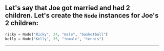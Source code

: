 <!--{type:code step 5}-->
<!--{title:}-->
## Let's say that Joe got married and had 2 children. Let's create the `Node` instances for Joe's 2 children:
```Python
ricky = Node("Ricky", 34, "male", "basketball")
kelly = Node("Kelly", 35, "female", "tennis")
```
-------------------------------------------------

[for speaker]: <> (Let's say that Joe got married and had 2 children. Although we could adjust our tree structure to include Joe's spouse, let's keep our tree simple for now and only show grandma Susan's direct descendants. Let's create the `Node` instances for Joe's 2 children:)